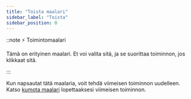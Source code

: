 ```yaml
---
title: "Toista maalari"
sidebar_label: "Toista"
sidebar_position: 0
---
```


::note ⚡ Toimintomaalari

Tämä on erityinen maalari. Et voi valita sitä, ja se suorittaa toiminnon, jos klikkaat sitä.

:::

Kun napsautat tätä maalaria, voit tehdä viimeisen toiminnon uudelleen. Katso [kumota maalari](undo) lopettaaksesi viimeisen toiminnon.
